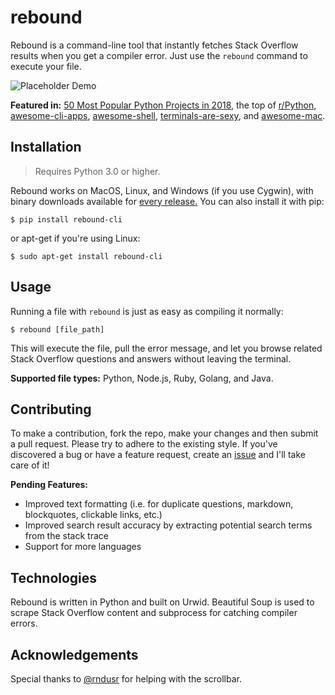 # rebound

Rebound is a command-line tool that instantly fetches Stack Overflow results when you get a compiler error. Just use the `rebound` command to execute your file.

![Placeholder Demo](docs/demo.gif)

__Featured in:__ [50 Most Popular Python Projects in 2018](https://boostlog.io/@bily809/50-most-popular-python-projects-in-2018-5aea8e1c47018500491f4361), the top of [r/Python](https://www.reddit.com/r/Python/comments/8cwq72/i_made_a_commandline_tool_that_instantly_fetches/), [awesome-cli-apps](https://github.com/agarrharr/awesome-cli-apps), [awesome-shell](https://github.com/alebcay/awesome-shell), [terminals-are-sexy](https://github.com/k4m4/terminals-are-sexy), and [awesome-mac](https://github.com/jaywcjlove/awesome-mac).

## Installation

>Requires Python 3.0 or higher.

Rebound works on MacOS, Linux, and Windows (if you use Cygwin), with binary downloads available for [every release.](https://github.com/shobrook/rebound/releases) You can also install it with pip:

`$ pip install rebound-cli`

or apt-get if you're using Linux:

`$ sudo apt-get install rebound-cli`

## Usage

Running a file with `rebound` is just as easy as compiling it normally:

`$ rebound [file_path]`

This will execute the file, pull the error message, and let you browse related Stack Overflow questions and answers without leaving the terminal.

__Supported file types:__ Python, Node.js, Ruby, Golang, and Java.

## Contributing

To make a contribution, fork the repo, make your changes and then submit a pull request. Please try to adhere to the existing style. If you've discovered a bug or have a feature request, create an [issue](https://github.com/shobrook/rebound/issues/new) and I'll take care of it!

__Pending Features:__
* Improved text formatting (i.e. for duplicate questions, markdown, blockquotes, clickable links, etc.)
* Improved search result accuracy by extracting potential search terms from the stack trace
* Support for more languages

## Technologies

Rebound is written in Python and built on Urwid. Beautiful Soup is used to scrape Stack Overflow content and subprocess for catching compiler errors.

## Acknowledgements

Special thanks to [@rndusr](https://github.com/rndusr) for helping with the scrollbar.

